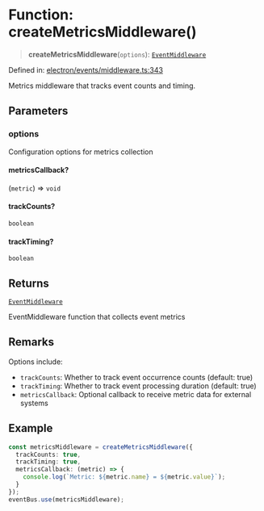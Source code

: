 # Function: createMetricsMiddleware()

> **createMetricsMiddleware**(`options`): [`EventMiddleware`](../../TypedEventBus/type-aliases/EventMiddleware.md)

Defined in: [electron/events/middleware.ts:343](https://github.com/Nick2bad4u/Uptime-Watcher/blob/3cce0c3b352c8390536ca3c7399ece50a05faf18/electron/events/middleware.ts#L343)

Metrics middleware that tracks event counts and timing.

## Parameters

### options

Configuration options for metrics collection

#### metricsCallback?

(`metric`) => `void`

#### trackCounts?

`boolean`

#### trackTiming?

`boolean`

## Returns

[`EventMiddleware`](../../TypedEventBus/type-aliases/EventMiddleware.md)

EventMiddleware function that collects event metrics

## Remarks

Options include:
- `trackCounts`: Whether to track event occurrence counts (default: true)
- `trackTiming`: Whether to track event processing duration (default: true)
- `metricsCallback`: Optional callback to receive metric data for external systems

## Example

```typescript
const metricsMiddleware = createMetricsMiddleware({
  trackCounts: true,
  trackTiming: true,
  metricsCallback: (metric) => {
    console.log(`Metric: ${metric.name} = ${metric.value}`);
  }
});
eventBus.use(metricsMiddleware);
```
